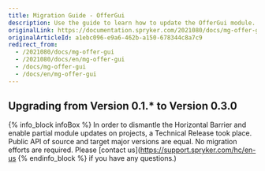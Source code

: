 ```yaml
---
title: Migration Guide - OfferGui
description: Use the guide to learn how to update the OfferGui module.
originalLink: https://documentation.spryker.com/2021080/docs/mg-offer-gui
originalArticleId: a1ebc096-e9a6-462b-a150-678344c8a7c9
redirect_from:
  - /2021080/docs/mg-offer-gui
  - /2021080/docs/en/mg-offer-gui
  - /docs/mg-offer-gui
  - /docs/en/mg-offer-gui
---
```


## Upgrading from Version 0.1.* to Version 0.3.0

{% info_block infoBox %}
In order to dismantle the Horizontal Barrier and enable partial module updates on projects, a Technical Release took place. Public API of source and target major versions are equal. No migration efforts are required. Please [contact us](https://support.spryker.com/hc/en-us
{% endinfo_block %} if you have any questions.)
